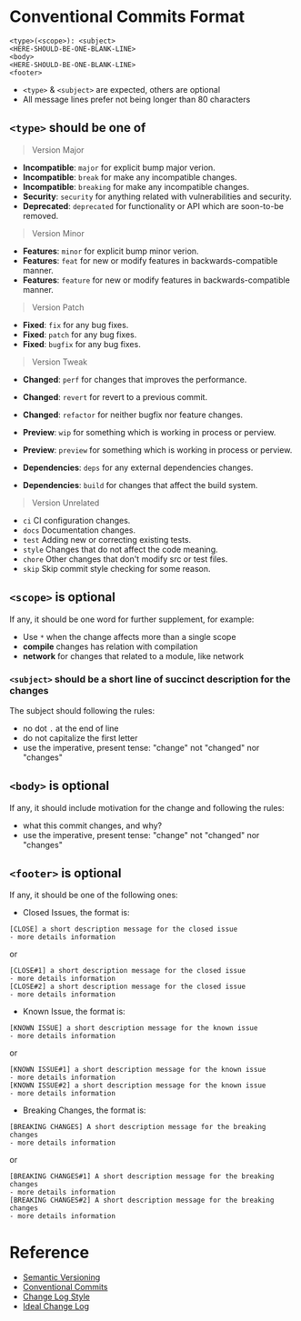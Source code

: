 # Conventional Commits Format

```
<type>(<scope>): <subject>
<HERE-SHOULD-BE-ONE-BLANK-LINE>
<body>
<HERE-SHOULD-BE-ONE-BLANK-LINE>
<footer>
```

- `<type>` & `<subject>` are expected, others are optional
- All message lines prefer not being longer than 80 characters


## `<type>` should be one of

> Version Major

- **Incompatible**: `major` for explicit bump major verion.
- **Incompatible**: `break` for make any incompatible changes.
- **Incompatible**: `breaking` for make any incompatible changes.
- **Security**: `security` for anything related with vulnerabilities and security.
- **Deprecated**: `deprecated` for functionality or API which are soon-to-be removed.

> Version Minor

- **Features**: `minor` for explicit bump minor verion.
- **Features**: `feat` for new or modify features in backwards-compatible manner.
- **Features**: `feature` for new or modify features in backwards-compatible manner.

> Version Patch

- **Fixed**: `fix` for any bug fixes.
- **Fixed**: `patch` for any bug fixes.
- **Fixed**: `bugfix` for any bug fixes.

> Version Tweak

- **Changed**: `perf` for changes that improves the performance.
- **Changed**: `revert` for revert to a previous commit.
- **Changed**: `refactor` for neither bugfix nor feature changes.

- **Preview**: `wip` for something which is working in process or perview.
- **Preview**: `preview` for something which is working in process or perview.

- **Dependencies**: `deps` for any external dependencies changes.
- **Dependencies**: `build` for changes that affect the build system.

> Version Unrelated

- `ci` CI configuration changes.
- `docs` Documentation changes.
- `test` Adding new or correcting existing tests.
- `style` Changes that do not affect the code meaning.
- `chore` Other changes that don't modify src or test files.
- `skip` Skip commit style checking for some reason.


## `<scope>` is optional

If any, it should be one word for further supplement, for example:

- Use `*` when the change affects more than a single scope
- **compile** changes has relation with compilation
- **network** for changes that related to a module, like network


### `<subject>` should be a short line of succinct description for the changes

The subject should following the rules:

- no dot `.` at the end of line
- do not capitalize the first letter
- use the imperative, present tense: "change" not "changed" nor "changes"


## `<body>` is optional

If any, it should include motivation for the change and following the rules:

- what this commit changes, and why?
- use the imperative, present tense: "change" not "changed" nor "changes"


## `<footer>` is optional

If any, it should be one of the following ones:

- Closed Issues, the format is:
```
[CLOSE] a short description message for the closed issue
- more details information
```
or

```
[CLOSE#1] a short description message for the closed issue
- more details information
[CLOSE#2] a short description message for the closed issue
- more details information
```

- Known Issue, the format is:
```
[KNOWN ISSUE] a short description message for the known issue
- more details information
```
or

```
[KNOWN ISSUE#1] a short description message for the known issue
- more details information
[KNOWN ISSUE#2] a short description message for the known issue
- more details information
```

- Breaking Changes, the format is:
```
[BREAKING CHANGES] A short description message for the breaking changes
- more details information
```
or

```
[BREAKING CHANGES#1] A short description message for the breaking changes
- more details information
[BREAKING CHANGES#2] A short description message for the breaking changes
- more details information
```

# Reference

- [Semantic Versioning](https://semver.org/)
- [Conventional Commits](https://github.com/conventional-commits/conventionalcommits.org)
- [Change Log Style](https://codingart.readthedocs.io/en/latest/ChangeLog.html)
- [Ideal Change Log](https://github.com/gkide/coding-style/blob/master/data/CHANGELOG.md)
